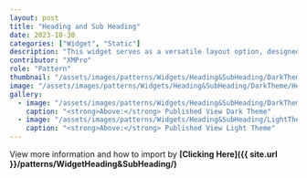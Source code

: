 ```yaml
---
layout: post
title: "Heading and Sub Heading"
date: 2023-10-30
categories: ["Widget", "Static"]
description: "This widget serves as a versatile layout option, designed for seamless integration with other widgets and elements within your interface."
contributor: "XMPro"
role: "Pattern"
thumbnail: "/assets/images/patterns/Widgets/Heading&SubHeading/DarkTheme/Heading&SubHeadingPublishedMode.png"
image: "/assets/images/patterns/Widgets/Heading&SubHeading/DarkTheme/Heading&SubHeadingPublishedMode.png"
gallery:
  - image: "/assets/images/patterns/Widgets/Heading&SubHeading/DarkTheme/Heading&SubHeadingPublishedMode.png"
    caption: "<strong>Above:</strong> Published View Dark Theme"
  - image: "/assets/images/patterns/Widgets/Heading&SubHeading/LightTheme/Heading&SubHeadingPublishedMode.png"
    caption: "<strong>Above:</strong> Published View Light Theme"
---
```


View more information and how to import by <strong>[Clicking Here]({{ site.url }}/patterns/WidgetHeading&SubHeading/)</strong>